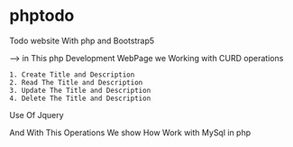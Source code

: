 # phptodo
Todo website With php and Bootstrap5


--> in This php Development WebPage we Working with CURD operations

	1. Create Title and Description
	2. Read The Title and Description
	3. Update The Title and Description
	4. Delete The Title and Description


Use Of Jquery

And With This Operations We show How Work with MySql in php 
